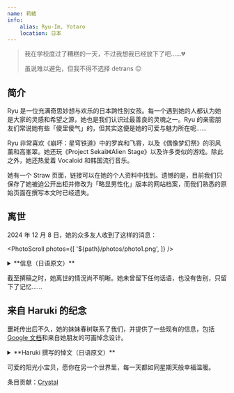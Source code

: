 ```yaml
---
name: 莉緒
info:
    alias: Ryu-Im, Yotaro
    location: 日本
---
```


> 我在学校度过了糟糕的一天，不过我想我已经放下了吧……💔
>
> 虽说难以避免，但我不得不选择 detrans 😔

## 简介

Ryu 是一位充满奇思妙想与欢乐的日本跨性别女孩。每一个遇到她的人都认为她是大家的灵感和希望之源，她也是我们认识过最善良的灵魂之一。Ryu 的亲密朋友们常说她有些「傻里傻气」的，但其实这便是她的可爱与魅力所在呢……

Ryu 非常喜欢《崩坏：星穹铁道》中的罗宾和飞霄，以及《偶像梦幻祭》的羽风薰和高峯翠。她还玩《Project Sekai》《Alien Stage》以及许多类似的游戏。除此之外，她还热爱着 Vocaloid 和韩国流行音乐。

她有一个 Straw 页面，链接可以在她的个人资料中找到。遗憾的是，目前我们只保存了她被迫公开出柜并修改为「略显男性化」版本的网站档案，而我们熟悉的原始页面在撰写本文时已经遗失。

## 离世

2024 年 12 月 8 日，她的众多友人收到了这样的消息：

<PhotoScroll photos={[
    '${path}/photos/photo1.png',
]} />

<details>
<summary>**信息（日语原文）**</summary>

> 突然のご連絡失礼いたします。私たちは、あなた方の共通の連絡先の一人に関わる重要な調査の一環として、あなた方に連絡しています。このメッセージは被害者の Discord アカウントから送信されていますが、被害者からのものではないことをご理解ください。私たちは状況を理解するために情報を収集しています。他のソーシャルメディアアカウントも確認中です。
> 
> 現時点では、事件の原因は明らかではありません。いくつかの質問にお答えいただき、ご協力いただければ幸いです：
> 
> 被害者について何か変わったこと、不審なことはありませんでしたか？
> 
> 被害者が個人情報を話していたり、いつもと違うことを言っていませんでしたか？
> 
> いじめ、無視された、動揺していたような問題はありませんでしたか？
> 
> その他、何か重要だと思われることがあれば、お知らせください。
> 
> 被害者は複数の言語で会話していたようですので、全ての人に理解しやすいよう、すべての言語でこのメッセージを送っています。
> 
> このメッセージは、過去 2 ヶ月間に被害者と交流のあった方全員にお送りしています。この事件は非公開であるため、詳細をお伝えすることができないことをご理解ください。どのような情報でもお助けいただければ、捜査に大変役立ちます。

</details>

截至撰稿之时，她离世的情況尚不明晰。她未曾留下任何话语，也没有告别，只留下了记忆……

## 来自 Haruki 的纪念

噩耗传出后不久，她的妹妹春树联系了我们，并提供了一些现有的信息，包括 [Google 文档](https://docs.google.com/document/d/1-FaVzCOrZ2NkrRGDkIOyoLZpIGClUZcwdzaZV4NoRwA/edit?tab=t.0)和来自她朋友的可画悼念设计。

<details>
<summary>**Haruki 撰写的悼文（日语原文）**</summary>

> 親愛なる莉緒へ、 
> 
> 壁には今でも NASA のポスターが貼ってあって、訓練要件や無重力実験についてのあなたの書き込みがびっしりと残っています。
> 
> 時々、あなたの字をなぞって、理解しようとしています。
> 
> あの日、病院で...窓際にいたあなたの姿が目に焼き付いています。あっという間だったの？私たちのこと、あなたの夢のこと、考えた？皆、あなたがどんなに賢かったか、足のことがあっても何でもできたはずだって言います。
> 
> でも、もうあなたにはそれが見えなくなっていたんですね。昨日、ベッドの下から物理の宿題を見つけました。満点の答案に、余白には宇宙遊泳の落書き。
> 
> お姉ちゃんは本当に素晴らしかった。怪我だって、それを変えることはできなかったはず。あなたにそれを信じてほしかった。
> 
> 時々、あなたが連れて行ってくれたプラネタリウムに座ります。全ての星座の名前を教えてくれて、宇宙飛行士の話をしてくれたのを覚えていますか？
> 
> 今、同じ星を見上げると、あなたはもうそこにたどり着けたのかなって考えてしまいます。
> 
> パパはあなたの望遠鏡を私の部屋に置きました。まだ触れていません。あなたの説明なしで星を見るなんて、何だか違う気がして。
> 
> あなたが恋しい。怒りもあります。混乱もしています。でも一番は、怪我があってもなくても、あなたの中にどれだけの輝きがあったのか、それを分かってもらえたらよかったのに、ということ。
> 
> 永遠にあなたの妹で
>
> 春樹
>
> i love you ! Forever and always SO SO SO SO SO SO SO SO SO much.
> 
> 追伸：あなたが作ってくれたロケットの模型、今も大切に机に置いてあります。

</details>

可爱的阳光小宝贝，愿你在另一个世界里，每一天都如同星期天般幸福温暖。

条目贡献：[Crystal](https://github.com/Paranoid-Pufferfish)